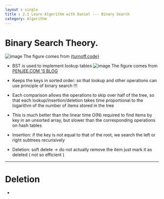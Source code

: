 ```yaml
---
layout : single
title : 2.1 Learn Algorithm with Daniel --- Binary Search
category: Algorithm
---
```


# Binary Search Theory.

![image](http://turnoff.us/image/en/binary-tree.png)
The figure comes from [{turnoff.code}](http://note.youdao.com/)

- BST is used to implement lookup tables
![image](https://blog.penjee.com/wp-content/uploads/2015/11/binary-search-tree-sorted-array-animation.gif)
The figure comes from [PENJEE.COM 'S BLOG](https://blog.penjee.com/5-gifs-to-understand-binary-search-tree/)

- Keeps the keys in sorted order: so that lookup and other operations can use principle of binary search !!!
- Each comparison allows the operations to skip over half of the tree, so that each lookup/insertion/deletion takes time proportional to the logarithm of the number of items stored in the tree
- This is much better than the linear time O(N) required to find items by key in an unsorted array, but slower than the corresponding operations on hash tables
- Insertion: if the key is not equal to that of the root, we search the left or right subtrees recurisively
- Deletion: soft delete -> do not actually remove the item just mark it as deleted ( not so efficient )

---

# Deletion
-
